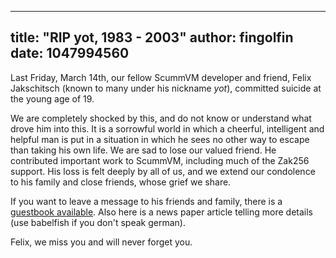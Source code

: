 
---
title: "RIP yot, 1983 - 2003"
author: fingolfin
date: 1047994560
---

Last Friday, March 14th, our fellow ScummVM developer and friend, Felix Jakschitsch (known to many under his nickname *yot*), committed suicide at the young age of 19.

We are completely shocked by this, and do not know or understand what drove him into this. It is a sorrowful world in which a cheerful, intelligent and helpful man is put in a situation in which he sees no other way to escape than taking his own life. We are sad to lose our valued friend. He contributed important work to ScummVM, including much of the Zak256 support. His loss is felt deeply by all of us, and we extend our condolence to his family and close friends, whose grief we share.

If you want to leave a message to his friends and family, there is a [guestbook available](http://www.cbg2003.de/). Also here is a news paper article telling more details (use babelfish if you don't speak german).

Felix, we miss you and will never forget you.
